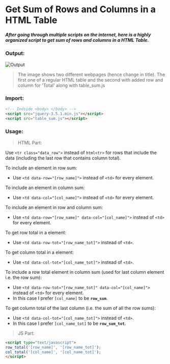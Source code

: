 # Get Sum of Rows and Columns in a HTML Table

##### After going through multiple scripts on the internet, here is a highly organized script to get sum of rows and columns in a HTML Table.

### Output:
<img src="https://github.com/KodingWithKunal/web-dev/blob/master/JQuery_Table_Sum/Result.gif?v=3&s=200" title="" alt="Output">

> The image shows two different webpages (hence change in title). The first one of a regular HTML table and the second with added row and column for 'Total' along with table_sum.js

### Import:
```html
<!-- Indside <body> </body> -->
<script src="jquery-3.5.1.min.js"></script>
<script src="table_sum.js"></script>
```

### Usage:

> HTML Part:

Use `<tr class="data_row">` instead of `html<tr>` for rows that include the data (including the last row that contains column total).

To include an element in row sum:
- Use `<td data-row="[row_name]">` instead of `<td>` for every element.

To include an element in column sum: 
- Use `<td data-col="[col_name]">` instead of `<td>` for every element.

To include an element in row and column sum:
- Use `<td data-row="[row_name]" data-col="[col_name]">` instead of `<td>` for every element.

To get row total in a element:
- Use `<td data-row-tot="[row_name_tot]">` instead of `<td>`.

To get column total in a element:
- Use `<td data-col-tot="[col_name_tot]">` instead of `<td>`.

To include a row total element in column sum (used for last column element i.e. the row sum):
- Use `<td data-row-tot="[row_name_tot]" data-col="[col_name]">` instead of `<td>` for every element.
- In this case I prefer `[col_name]` to be **`row_sum`**.

To get column total of the last column (i.e. the sum of all the row sums):
- Use `<td data-col-tot="[col_name_tot]">` instead of `<td>`.
- In this case I prefer `[col_name_tot]` to be **`row_sum_tot`**.


> JS Part:
```html
<script type="text/javascript">
row_total('[row_name]', '[row_name_tot]');
col_total('[col_name]', '[col_name_tot]');
</script>
```
	
	
	
